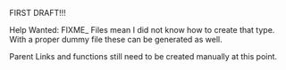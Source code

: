 FIRST DRAFT!!!

Help Wanted: FIXME_ Files mean I did not know how to create that type. With a proper dummy file these can be generated as well.

Parent Links and functions still need to be created manually at this point.
